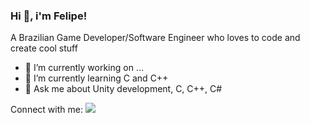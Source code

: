 ### Hi 👋, i'm Felipe!
A Brazilian Game Developer/Software Engineer who loves to code and create cool stuff

- 🔭 I’m currently working on ...
- 🌱 I’m currently learning C and C++
- 💬 Ask me about Unity development, C, C++, C#

Connect with me:
<a href="https://www.linkedin.com/in/felipe-gomes-7889918a/">
  <img src="https://raw.githubusercontent.com/rahuldkjain/github-profile-readme-generator/master/src/images/icons/Social/linked-in-alt.svg" >
</a>
